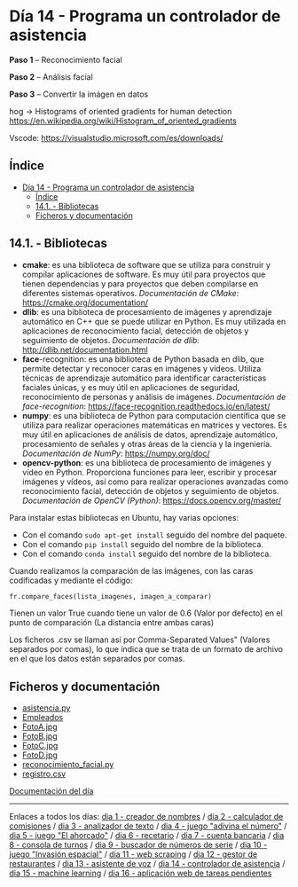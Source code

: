 # Día 14 - Programa un controlador de asistencia

**Paso 1** – Reconocimiento facial

**Paso 2** – Análisis facial

**Paso 3** – Convertir la imágen en datos

hog → Histograms of oriented gradients for human detection https://en.wikipedia.org/wiki/Histogram_of_oriented_gradients 

Vscode: https://visualstudio.microsoft.com/es/downloads/

## Índice
- [Día 14 - Programa un controlador de asistencia](#día-14---programa-un-controlador-de-asistencia)
  - [Índice](#índice)
  - [14.1. - Bibliotecas](#141---bibliotecas)
  - [Ficheros y documentación](#ficheros-y-documentación)

## 14.1. - Bibliotecas

- **cmake**: es una biblioteca de software que se utiliza para construir y compilar aplicaciones de software. Es muy útil para proyectos que tienen dependencias y para proyectos que deben compilarse en diferentes sistemas operativos. *Documentación de CMake*: https://cmake.org/documentation/
- **dlib**: es una biblioteca de procesamiento de imágenes y aprendizaje automático en C++ que se puede utilizar en Python. Es muy utilizada en aplicaciones de reconocimiento facial, detección de objetos y seguimiento de objetos. *Documentación de dlib*: http://dlib.net/documentation.html
- **face**-recognition: es una biblioteca de Python basada en dlib, que permite detectar y reconocer caras en imágenes y vídeos. Utiliza técnicas de aprendizaje automático para identificar características faciales únicas, y es muy útil en aplicaciones de seguridad, reconocimiento de personas y análisis de imágenes. *Documentación de face-recognition*: https://face-recognition.readthedocs.io/en/latest/
- **numpy**: es una biblioteca de Python para computación científica que se utiliza para realizar operaciones matemáticas en matrices y vectores. Es muy útil en aplicaciones de análisis de datos, aprendizaje automático, procesamiento de señales y otras áreas de la ciencia y la ingeniería. *Documentación de NumPy*: https://numpy.org/doc/
- **opencv-python**: es una biblioteca de procesamiento de imágenes y vídeo en Python. Proporciona funciones para leer, escribir y procesar imágenes y vídeos, así como para realizar operaciones avanzadas como reconocimiento facial, detección de objetos y seguimiento de objetos. *Documentación de OpenCV (Python)*: https://docs.opencv.org/master/

Para instalar estas bibliotecas en Ubuntu, hay varias opciones:
- Con el comando `sudo apt-get install` seguido del nombre del paquete.
- Con el comando `pip install` seguido del nombre de la biblioteca.
- Con el comando `conda install` seguido del nombre de la biblioteca.


Cuando realizamos la comparación de las imágenes, con las caras codificadas y mediante el código:
```python
fr.compare_faces(lista_imagenes, imagen_a_comparar)
```

Tienen un valor True cuando tiene un valor de 0.6 (Valor por defecto) en el punto de comparación (La distancia entre ambas caras)

Los ficheros .csv se llaman así por Comma-Separated Values" (Valores separados por comas), lo que indica que se trata de un formato de archivo en el que los datos están separados por comas.


## Ficheros y documentación

- [asistencia.py](asistencia.py)
- [Empleados](Empleados/)
- [FotoA.jpg](FotoA.jpg)
- [FotoB.jpg](FotoB.jpg)
- [FotoC.jpg](FotoC.jpg)
- [FotoD.jpg](FotoD.jpg)
- [reconocimiento_facial.py](reconocimiento_facial.py)
- [registro.csv](registro.csv)

[Documentación del día](../doc_curso/14_asistencia/)

---

Enlaces a todos los días: [dia 1 - creador de nombres](../dia_01/README.md) / [dia 2 - calculador de comisiones](../dia_02/README.md) / [dia 3 - analizador de texto](../dia_03/README.md) / [dia 4 - juego "adivina el número"](../dia_04/README.md) / [dia 5 - juego "El ahorcado"](../dia_05/README.md) / [dia 6 - recetario](../dia_06/README.md) / [dia 7 - cuenta bancaria](../dia_07/README.md) / [dia 8 - consola de turnos](../dia_08/README.md) / [dia 9 - buscador de números de serie](../dia_09/README.md) / [dia 10 - juego "Invasión espacial"](../dia_10/README.md) / [dia 11 - web scraping](../dia_11/README.md) / [dia 12 - gestor de restaurantes](../dia_12/README.md) / [dia 13 - asistente de voz](../dia_13/README.md) / [dia 14 - controlador de asistencia](../dia_14/README.md) / [dia 15 - machine learning](../dia_15/README.md) / [dia 16 - aplicación web de tareas pendientes](../dia_16/README.md)
